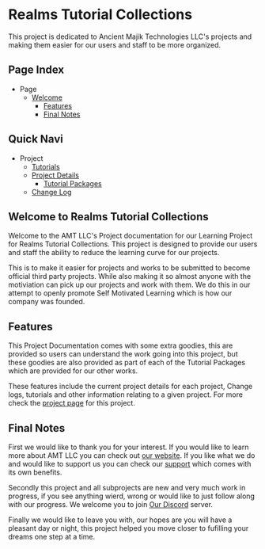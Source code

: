 [Webpage AMTHome]:https://ancientmajiktech.square.site/
[Webpage AMTSupport]:https://ancientmajiktech.square.site/support-systems

[Discord Invite]:https://discord.gg/8P2kvwm

[Page]:https://github.com/Ancient-Majik-Tech/Learn.Tutorial.Collections/blob/main/README.md
[Page TutHome]:https://github.com/Ancient-Majik-Tech/Learn.Tutorial.Collections/blob/main/Tutorials/TutorialsHome.md
[Page Details]:https://github.com/Ancient-Majik-Tech/Learn.Tutorial.Collections/blob/main/Project/ProjectHome.md
[Page PackagesHome]:https://github.com/Ancient-Majik-Tech/Learn.Tutorial.Collections/blob/main/Packages/PackagesHome.md
[Page Changelog]:https://github.com/Ancient-Majik-Tech/Learn.Tutorial.Collections/blob/main/Changes/ChangeLog.md

[Sec Welcome]:https://github.com/Ancient-Majik-Tech/Learn.Tutorial.Collections/blob/main/README.md#welcome-to-realms-tutorial-collections
[Sec Features]:https://github.com/Ancient-Majik-Tech/Learn.Tutorial.Collections/blob/main/README.md#features
[Sec FinalNotes]:https://github.com/Ancient-Majik-Tech/Learn.Tutorial.Collections/blob/main/README.md#final-notes

# Realms Tutorial Collections

This project is dedicated to Ancient Majik Technologies LLC's projects and making them easier for our users and staff to be more organized.

## Page Index

- Page
	- [Welcome][Sec Welcome]
		- [Features][Sec Features]
		- [Final Notes][Sec FinalNotes]

## Quick Navi

- Project
	- [Tutorials][Page TutHome]
	- [Project Details][Page Details]
		- [Tutorial Packages][Page PackagesHome]
	- [Change Log][Page ChangeLog]

## Welcome to Realms Tutorial Collections

Welcome to the AMT LLC's Project documentation for our Learning Project for Realms Tutorial Collections. This project is designed to provide our users and staff the ability to reduce the learning curve for our projects.

This is to make it easier for projects and works to be submitted to become official third party projects. While also making it so almost anyone with the motiviation can pick up our projects and work with them. We do this in our attempt to openly promote Self Motivated Learning which is how our company was founded. 


## Features

This Project Documentation comes with some extra goodies, this are provided so users can understand the work going into this project, but these goodies are also provided as part of each of the Tutorial Packages which are provided for our other works.

These features include the current project details for each project, Change logs, tutorials and other information relating to a given project. For more check the [project page][Page Details] for this project.

## Final Notes

First we would like to thank you for your interest. If you would like to learn more about AMT LLC you can check out [our website][Webpage AMTHome]. If you like what we do and would like to support us you can check our [support][Webpage AMTSupport] which comes with its own benefits.

Secondly this project and all subprojects are new and very much work in progress, if you see anything wierd, wrong or would like to just follow along with our progress. We welcome you to join [Our Discord][Discord Invite] server.

Finally we would like to leave you with, our hopes are you will have a pleasant day or night, this project helped you move closer to fufilling your dreams one step at a time.